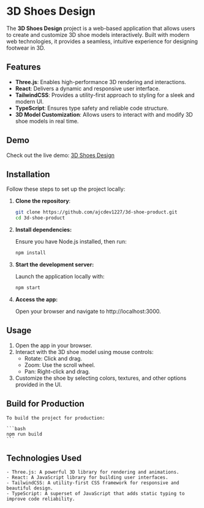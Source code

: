 # 3D Shoes Design

The **3D Shoes Design** project is a web-based application that allows users to create and customize 3D shoe models interactively. Built with modern web technologies, it provides a seamless, intuitive experience for designing footwear in 3D.

## Features

- **Three.js**: Enables high-performance 3D rendering and interactions.  
- **React**: Delivers a dynamic and responsive user interface.  
- **TailwindCSS**: Provides a utility-first approach to styling for a sleek and modern UI.  
- **TypeScript**: Ensures type safety and reliable code structure.  
- **3D Model Customization**: Allows users to interact with and modify 3D shoe models in real time.

## Demo

Check out the live demo: [3D Shoes Design](https://3d-shoe-product.vercel.app/)  

## Installation

Follow these steps to set up the project locally:

1. **Clone the repository**:  
   ```bash
   git clone https://github.com/ajcdev1227/3d-shoe-product.git
   cd 3d-shoe-product
   ```
2. **Install dependencies:**

    Ensure you have Node.js installed, then run:
    ```bash
    npm install
    ```
3. **Start the development server:**

    Launch the application locally with:
    ```bash
    npm start
    ```
4. **Access the app:**

    Open your browser and navigate to http://localhost:3000.


## Usage
1. Open the app in your browser.
2. Interact with the 3D shoe model using mouse controls:
    - Rotate: Click and drag.
    - Zoom: Use the scroll wheel.
    - Pan: Right-click and drag.
3. Customize the shoe by selecting colors, textures, and other options provided in the UI.

## Build for Production

    To build the project for production:

    ```bash
    npm run build
    ```

## Technologies Used

    - Three.js: A powerful 3D library for rendering and animations.
    - React: A JavaScript library for building user interfaces.
    - TailwindCSS: A utility-first CSS framework for responsive and beautiful design.
    - TypeScript: A superset of JavaScript that adds static typing to improve code reliability.

